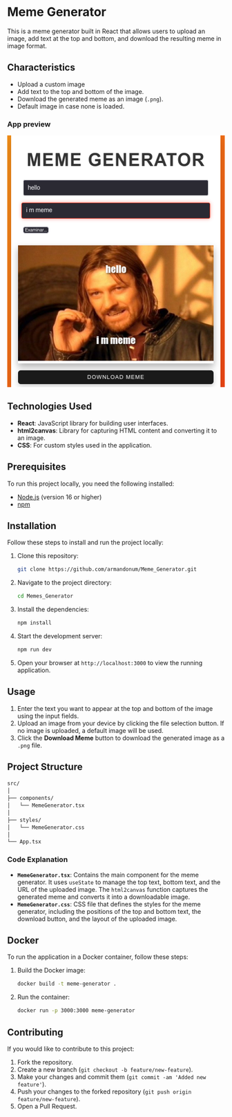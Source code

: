 
# Meme Generator

This is a meme generator built in React that allows users to upload an image, add text at the top and bottom, and download the resulting meme in image format.
## Characteristics

- Upload a custom image
- Add text to the top and bottom of the image.
- Download the generated meme as an image (`.png`).
- Default image in case none is loaded.



### App preview

![alt text](image.png)


## Technologies Used

- **React**: JavaScript library for building user interfaces.
- **html2canvas**: Library for capturing HTML content and converting it to an image.
- **CSS**: For custom styles used in the application.

## Prerequisites

To run this project locally, you need the following installed:

- [Node.js](https://nodejs.org/en/) (version 16 or higher)
- [npm](https://www.npmjs.com/)

## Installation

Follow these steps to install and run the project locally:

1. Clone this repository:

    ```bash
    git clone https://github.com/armandonum/Meme_Generator.git
    ```

2. Navigate to the project directory:

    ```bash
    cd Memes_Generator
    ```

3. Install the dependencies:

    ```bash
    npm install
    ```

4. Start the development server:

    ```bash
    npm run dev
    ```

5. Open your browser at `http://localhost:3000` to view the running application.

## Usage

1. Enter the text you want to appear at the top and bottom of the image using the input fields.
2. Upload an image from your device by clicking the file selection button. If no image is uploaded, a default image will be used.
3. Click the **Download Meme** button to download the generated image as a `.png` file.

## Project Structure

```bash
src/
│
├── components/
│   └── MemeGenerator.tsx  
│
├── styles/
│   └── MemeGenerator.css 
│
└── App.tsx 
```

### Code Explanation

- **`MemeGenerator.tsx`**: Contains the main component for the meme generator. It uses `useState` to manage the top text, bottom text, and the URL of the uploaded image. The `html2canvas` function captures the generated meme and converts it into a downloadable image.
- **`MemeGenerator.css`**: CSS file that defines the styles for the meme generator, including the positions of the top and bottom text, the download button, and the layout of the uploaded image.

## Docker

To run the application in a Docker container, follow these steps:

1. Build the Docker image:

    ```bash
    docker build -t meme-generator .
    ```

2. Run the container:

    ```bash
    docker run -p 3000:3000 meme-generator
    ```

## Contributing

If you would like to contribute to this project:

1. Fork the repository.
2. Create a new branch (`git checkout -b feature/new-feature`).
3. Make your changes and commit them (`git commit -am 'Added new feature'`).
4. Push your changes to the forked repository (`git push origin feature/new-feature`).
5. Open a Pull Request.

